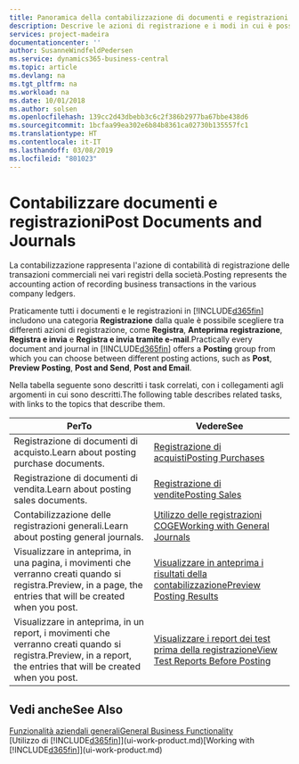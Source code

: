 ```yaml
---
title: Panoramica della contabilizzazione di documenti e registrazioni | Documenti Microsoft
description: Descrive le azioni di registrazione e i modi in cui è possibile contabilizzare documenti e registrazioni.
services: project-madeira
documentationcenter: ''
author: SusanneWindfeldPedersen
ms.service: dynamics365-business-central
ms.topic: article
ms.devlang: na
ms.tgt_pltfrm: na
ms.workload: na
ms.date: 10/01/2018
ms.author: solsen
ms.openlocfilehash: 139cc2d43dbebb3c6c2f386b2977ba67bbe438d6
ms.sourcegitcommit: 1bcfaa99ea302e6b84b8361ca02730b135557fc1
ms.translationtype: HT
ms.contentlocale: it-IT
ms.lasthandoff: 03/08/2019
ms.locfileid: "801023"
---
```

# <a name="post-documents-and-journals"></a><span data-ttu-id="fe430-103">Contabilizzare documenti e registrazioni</span><span class="sxs-lookup"><span data-stu-id="fe430-103">Post Documents and Journals</span></span>
<span data-ttu-id="fe430-104">La contabilizzazione rappresenta l'azione di contabilità di registrazione delle transazioni commerciali nei vari registri della società.</span><span class="sxs-lookup"><span data-stu-id="fe430-104">Posting represents the accounting action of recording business transactions in the various company ledgers.</span></span>

<span data-ttu-id="fe430-105">Praticamente tutti i documenti e le registrazioni in [!INCLUDE[d365fin](includes/d365fin_md.md)] includono una categoria **Registrazione** dalla quale è possibile scegliere tra differenti azioni di registrazione, come **Registra**, **Anteprima registrazione**, **Registra e invia** e **Registra e invia tramite e-mail**.</span><span class="sxs-lookup"><span data-stu-id="fe430-105">Practically every document and journal in [!INCLUDE[d365fin](includes/d365fin_md.md)] offers a **Posting** group from which you can choose between different posting actions, such as **Post**, **Preview Posting**, **Post and Send**, **Post and Email**.</span></span>

<span data-ttu-id="fe430-106">Nella tabella seguente sono descritti i task correlati, con i collegamenti agli argomenti in cui sono descritti.</span><span class="sxs-lookup"><span data-stu-id="fe430-106">The following table describes related tasks, with links to the topics that describe them.</span></span>

| <span data-ttu-id="fe430-107">Per</span><span class="sxs-lookup"><span data-stu-id="fe430-107">To</span></span> | <span data-ttu-id="fe430-108">Vedere</span><span class="sxs-lookup"><span data-stu-id="fe430-108">See</span></span> |
| --- | --- |
| <span data-ttu-id="fe430-109">Registrazione di documenti di acquisto.</span><span class="sxs-lookup"><span data-stu-id="fe430-109">Learn about posting purchase documents.</span></span> |[<span data-ttu-id="fe430-110">Registrazione di acquisti</span><span class="sxs-lookup"><span data-stu-id="fe430-110">Posting Purchases</span></span>](ui-post-purchases.md) |
| <span data-ttu-id="fe430-111">Registrazione di documenti di vendita.</span><span class="sxs-lookup"><span data-stu-id="fe430-111">Learn about posting sales documents.</span></span> |[<span data-ttu-id="fe430-112">Registrazione di vendite</span><span class="sxs-lookup"><span data-stu-id="fe430-112">Posting Sales</span></span>](ui-post-sales.md) |
| <span data-ttu-id="fe430-113">Contabilizzazione delle registrazioni generali.</span><span class="sxs-lookup"><span data-stu-id="fe430-113">Learn about posting general journals.</span></span> |[<span data-ttu-id="fe430-114">Utilizzo delle registrazioni COGE</span><span class="sxs-lookup"><span data-stu-id="fe430-114">Working with General Journals</span></span>](ui-work-general-journals.md) |
| <span data-ttu-id="fe430-115">Visualizzare in anteprima, in una pagina, i movimenti che verranno creati quando si registra.</span><span class="sxs-lookup"><span data-stu-id="fe430-115">Preview, in a page, the entries that will be created when you post.</span></span> |[<span data-ttu-id="fe430-116">Visualizzare in anteprima i risultati della contabilizzazione</span><span class="sxs-lookup"><span data-stu-id="fe430-116">Preview Posting Results</span></span>](ui-how-preview-post-results.md) |
| <span data-ttu-id="fe430-117">Visualizzare in anteprima, in un report, i movimenti che verranno creati quando si registra.</span><span class="sxs-lookup"><span data-stu-id="fe430-117">Preview, in a report, the entries that will be created when you post.</span></span> |[<span data-ttu-id="fe430-118">Visualizzare i report dei test prima della registrazione</span><span class="sxs-lookup"><span data-stu-id="fe430-118">View Test Reports Before Posting</span></span>](ui-how-view-test-reports-posting.md) |

## <a name="see-also"></a><span data-ttu-id="fe430-119">Vedi anche</span><span class="sxs-lookup"><span data-stu-id="fe430-119">See Also</span></span>
[<span data-ttu-id="fe430-120">Funzionalità aziendali generali</span><span class="sxs-lookup"><span data-stu-id="fe430-120">General Business Functionality</span></span>](ui-across-business-areas.md)  
<span data-ttu-id="fe430-121">[Utilizzo di [!INCLUDE[d365fin](includes/d365fin_md.md)]](ui-work-product.md)</span><span class="sxs-lookup"><span data-stu-id="fe430-121">[Working with [!INCLUDE[d365fin](includes/d365fin_md.md)]](ui-work-product.md)</span></span>

